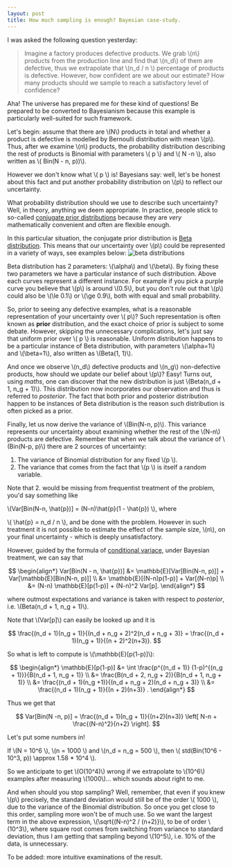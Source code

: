 ```yaml
---
layout: post
title: How much sampling is enough? Bayesian case-study.
---
```


I was asked the following question yesterday:

> Imagine a factory produces defective products. We grab \\(n\\) products from
> the production line and find that \\(n_d\\) of them are defective, thus we
> extrapolate that \\(n_d / n \\) percentage of products is defective.
> However, how confident are we about our estimate? How many products should we
> sample to reach a satisfactory level of confidence?

Aha! The universe has prepared me for these kind of questions! Be prepared to
be converted to Bayesianism because this example is particularly well-suited
for such framework.

Let's begin: assume that there are \\(N\\) products in total and whether a
product is defective is modelled by Bernoulli distribution with mean \\(p\\).
Thus, after we examine \\(n\\) products, the probability distribution describing the rest of
products is Binomial with parameters \\( p \\) and \\( N -n \\), also written as \\( Bin(N - n, p))\\).

However we don't know what \\( p \\) is! Bayesians say: well, let's be honest
about this fact and put another probability distribution on \\(p\\) to reflect
our uncertainty.

What probability distribution should we use to describe such uncertainty? Well, in theory,
anything we deem appropriate. In practice, people stick to so-called [conjugate
prior distributions][conj] because they are *very* mathematically convenient and often
are flexible enough.

In this particular situation, the conjugate prior distribution is [Beta distribution][beta].
This means that our uncertainty over \\(p\\) could be represented in a variety of ways, see examples below:
![beta distributions](https://upload.wikimedia.org/wikipedia/commons/f/f3/Beta_distribution_pdf.svg)

Beta distribution has 2 parameters: \\(\alpha\\) and \\(\beta\\). By fixing
these two parameters we have a particular instance of such distribution. Above
each curves represent a different instance. For example if you pick a purple
curve you believe that \\(p\\) is around \\(0.5\\), but you don't rule out that \\(p\\) could also be
\\(\le 0.1\\) or \\(\ge 0.9\\), both with equal and small probability.

So, prior to seeing any defective examples, what is a reasonable representation
of your uncertainty over \\( p\\)? Such representation is often known as
**prior** distribution, and the exact choice of prior is subject to some
debate. However, skipping the unnecessary complications, let's just say that
uniform prior over \\( p \\) is reasonable. Uniform distribution happens to be
a particular instance of Beta distribution, with parameters \\(\alpha=1\\) and
\\(\beta=1\\), also written as \\(Beta(1, 1)\\).

And once we observe \\(n_d\\) defective products and \\(n_g\\) non-defective
products, how should we update our belief about \\(p\\)? Easy! Turns out, using
*maths*, one can discover that the new distribution is just
\\(Beta(n_d + 1, n_g + 1)\\). This distribution now incorporates our
observation and thus is referred to *posterior*. The fact that both prior and
posterior distribution happen to be instances of Beta distribution is the
reason such distribution is often picked as a prior.

Finally, let us now derive the variance of \\(Bin(N-n, p)\\). This variance
represents our uncertainty about examining whether the rest of the \\(N-n\\)
products are defective. Remember that when we talk about the variance of
\\(Bin(N-p, p)\\) there are 2 sources of uncertainty:

  1. The variance of Binomial distribution for any fixed \\(p \\).
  2. The variance that comes from the fact that \\(p \\) is itself a random variable.

Note that 2. would be missing from frequentist treatment of the problem, you'd say something like

\\(Var[Bin(N-n, \hat{p})] = (N-n)\hat{p}(1 - \hat{p}) \\), where

\\( \hat{p} = n_d / n \\), and be done with the problem. However in such
treatment it is not possible to estimate the effect of the sample size,
\\(n\\), on your final uncertainty - which is deeply unsatisfactory.

However, guided by the formula of [conditional variace][cond], under Bayesian
treatment, we can say that

$$
\begin{align*}
Var[Bin(N - n, \hat{p})] &= \mathbb{E}[Var[Bin(N-n, p)]] + Var[\mathbb{E}[Bin(N-n, p)]]
\\
&= \mathbb{E}[(N-n)p(1-p)] + Var[(N-n)p]
\\
&= (N-n) \mathbb{E}[p(1-p)] + (N-n)^2 Var[p].
\end{align*}
$$

where outmost expectations and variance is taken with respect to *posterior*,
i.e. \\(Beta(n_d + 1, n_g + 1)\\).

Note that \\(Var[p]\\) can easily be looked up and it is

$$
\frac{(n_d + 1)(n_g + 1)}{(n_d + n_g + 2)^2(n_d + n_g + 3)} = \frac{(n_d + 1)(n_g + 1)}{(n + 2)^2(n+3)}.
$$

So what is left to compute is \\(\mathbb{E}[p(1-p)]\\):

$$
\begin{align*}
\mathbb{E}[p(1-p)] &= \int \frac{p^{(n_d + 1)} (1-p)^{(n_g + 1)}}{B(n_d + 1, n_g + 1)}
\\
&= \frac{B(n_d + 2, n_g + 2)}{B(n_d + 1, n_g + 1)}
\\
&= \frac{(n_d + 1)(n_g +1)}{(n_d + n_g + 2)(n_d + n_g + 3)}
\\
&=
\frac{(n_d + 1)(n_g + 1)}{(n + 2)(n+3)} .
\end{align*}
$$

Thus we get that

$$
Var[Bin(N -n, p)] = \frac{(n_d + 1)(n_g + 1)}{(n+2)(n+3)} \left[ N-n + \frac{(N-n)^2}{n+2} \right].
$$

Let's put some numbers in!

If \\(N = 10^6 \\), \\(n = 1000 \\) and \\(n_d = n_g = 500 \\), then \\( std(Bin(10^6 - 10^3, p)) \approx 1.58 * 10^4 \\).

So we anticipate to get \\(O(10^4)\\) wrong if we extrapolate to \\(10^6\\)
examples after measuring \\(1000\\)... which sounds about right to me.

And when should you stop sampling? Well, remember, that even if you knew
\\(p\\) precisely, the standard deviation would still be of the order \\( 1000
\\), due to the variance of the Binomial distribution. So once you get close
to this order, sampling more won't be of much use. So we want the largest term in the above
expression, \\(\sqrt{(N-n)^2  / (n+2)}\\), to be of order \\(10^3\\), where square root comes
from switching from variance to standard deviation, thus I am getting that
sampling beyond \\(10^5\\), i.e. 10% of the data, is unnecessary.

To be added: more intuitive examinations of the result.


[conj]: https://en.wikipedia.org/wiki/Conjugate_prior
[beta]: https://en.wikipedia.org/wiki/Beta_distribution
[cond]: https://en.wikipedia.org/wiki/Conditional_variance
